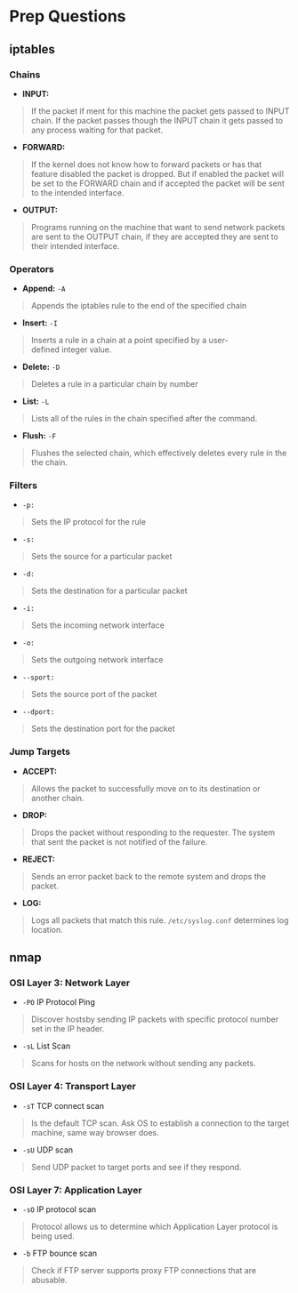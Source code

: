 # Prep Questions

## iptables

### Chains

- **INPUT:**
> If the packet if ment for this machine the packet gets passed to INPUT chain. If the packet passes though the INPUT chain it gets passed to any process waiting for that packet.

- **FORWARD:**
> If the kernel does not know how to forward packets or has that feature disabled the packet is dropped. But if enabled the packet will be set to the FORWARD chain and if accepted the packet will be sent to the intended interface.

- **OUTPUT:**
> Programs running on the machine that want to send network packets are sent to the OUTPUT chain, if they are accepted they are sent to their intended interface.

### Operators

- **Append:** `-A`
>Appends the iptables rule to the end of the specified chain
- **Insert:** `-I`
>Inserts a rule in a chain at a point specified by a user-defined integer value.
- **Delete:** `-D`
>Deletes a rule in a particular chain by number
- **List:** `-L`
>Lists all of the rules in the chain specified after the command.
- **Flush:** `-F`
> Flushes the selected chain, which effectively deletes every rule in the the chain.

### Filters

- `-p:`
> Sets the IP protocol for the rule
- `-s:`
> Sets the source for a particular packet
- `-d:`
> Sets the destination for a particular packet
- `-i:`
> Sets the incoming network interface
- `-o:`
> Sets the outgoing network interface
- `--sport:`
> Sets the source port of the packet
- `--dport:`
> Sets the destination port for the packet

### Jump Targets

- **ACCEPT:**
> Allows the packet to successfully move on to its destination or another chain.

- **DROP:**
> Drops the packet without responding to the requester. The system that sent the packet is not notified of the failure.

- **REJECT:**
> Sends an error packet back to the remote system and drops the packet.

- **LOG:**
> Logs all packets that match this rule. `/etc/syslog.conf` determines log location.

## nmap

### OSI Layer 3: Network Layer
- `-PO` IP Protocol Ping
> Discover hostsby sending IP packets with specific protocol number set in the IP header.
- `-sL` List Scan
> Scans for hosts on the network without sending any packets.

### OSI Layer 4: Transport Layer
- `-sT` TCP connect scan
> Is the default TCP scan. Ask OS to establish a connection to the target machine, same way browser does.
- `-sU` UDP scan
> Send UDP packet to target ports and see if they respond.

### OSI Layer 7: Application Layer
- `-sO` IP protocol scan
> Protocol allows us to determine which Application Layer protocol is being used.
- `-b` FTP bounce scan
> Check if FTP server supports proxy FTP connections that are abusable.

